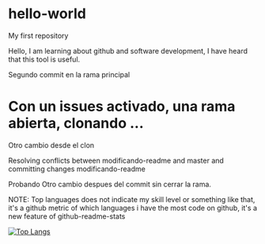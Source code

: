 # hello-world
My first repository

Hello, I am learning about github and software development, I have heard that this tool is useful.

Segundo commit en la rama principal


Con un issues activado, una rama abierta, clonando ...
=======
Otro cambio desde el clon

Resolving conflicts between modificando-readme and master and committing changes  modificando-readme

Probando Otro cambio despues del commit sin cerrar la rama.


NOTE: Top languages does not indicate my skill level or something like that, it's a github metric of which languages i have the most code on github, it's a new feature of github-readme-stats

[![Top Langs](https://github-readme-stats.vercel.app/api/top-langs/?username=alexannotations&layout=compact&show_icons=true&theme=graywhite)](https://github.com/anuraghazra/github-readme-stats)

